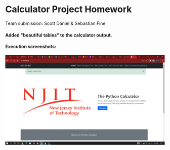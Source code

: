 # Calculator Project Homework

Team submission: Scott Daniel & Sebastian Fine

<h4> Added "beautiful tables" to the calculator output. </h4>
<h4> Execution screenshots: </h4> 

![screenshot4.png](https://github.com/Laughing-Bulls/Calculator/blob/SD-webcalc/screenshot1.png)
  